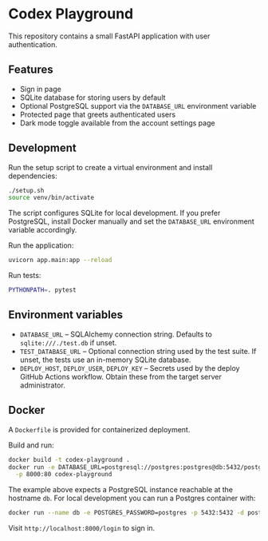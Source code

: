 # Codex Playground

This repository contains a small FastAPI application with user authentication.

## Features
- Sign in page
- SQLite database for storing users by default
- Optional PostgreSQL support via the `DATABASE_URL` environment variable
- Protected page that greets authenticated users
- Dark mode toggle available from the account settings page

## Development
Run the setup script to create a virtual environment and install dependencies:

```bash
./setup.sh
source venv/bin/activate
```

The script configures SQLite for local development. If you prefer PostgreSQL, install Docker manually and set the `DATABASE_URL` environment variable accordingly.

Run the application:

```bash
uvicorn app.main:app --reload
```

Run tests:

```bash
PYTHONPATH=. pytest
```

## Environment variables
- `DATABASE_URL` – SQLAlchemy connection string. Defaults to `sqlite:///./test.db` if unset.
- `TEST_DATABASE_URL` – Optional connection string used by the test suite. If unset, the tests use an in-memory SQLite database.
- `DEPLOY_HOST`, `DEPLOY_USER`, `DEPLOY_KEY` – Secrets used by the deploy GitHub Actions workflow. Obtain these from the target server administrator.

## Docker
A `Dockerfile` is provided for containerized deployment.

Build and run:

```bash
docker build -t codex-playground .
docker run -e DATABASE_URL=postgresql://postgres:postgres@db:5432/postgres \
  -p 8000:80 codex-playground
```

The example above expects a PostgreSQL instance reachable at the hostname `db`. For local development you can run a Postgres container with:

```bash
docker run --name db -e POSTGRES_PASSWORD=postgres -p 5432:5432 -d postgres:15
```

Visit `http://localhost:8000/login` to sign in.
